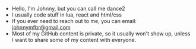 - Hello, I'm Johnny, but you can call me dance2
- I usually code stuff in lua, react and html/css
- If you ever need to reach out to me, you can email: johnnymfbr@gmail.com
- Most of my GitHub content is private, so it usually won't show up, unless I want to share some of my content with everyone.
